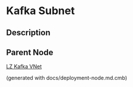 # Kafka Subnet
## Description


## Parent Node
[LZ Kafka VNet](../../../mybank/it-management/azure/plz-kafka-vnet.md)


(generated with docs/deployment-node.md.cmb)
